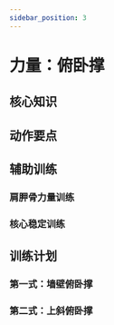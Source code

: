 ```yaml
---
sidebar_position: 3
---
```


# 力量：俯卧撑

## 核心知识

## 动作要点

## 辅助训练

### 肩胛骨力量训练

### 核心稳定训练

## 训练计划

### 第一式：墙壁俯卧撑

### 第二式：上斜俯卧撑
